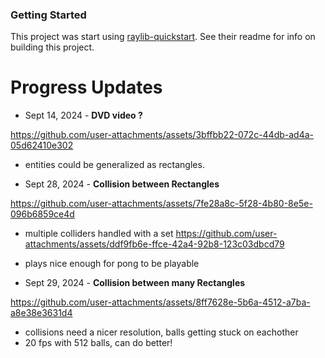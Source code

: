 ### Getting Started

This project was start using [raylib-quickstart](https://github.com/raylib-extras/raylib-quickstart). See their readme for info on building this project.


# Progress Updates

- Sept 14, 2024 - **DVD video ?**
  
https://github.com/user-attachments/assets/3bffbb22-072c-44db-ad4a-05d62410e302
  - entities could be generalized as rectangles.

- Sept 28, 2024 - **Collision between Rectangles**

https://github.com/user-attachments/assets/7fe28a8c-5f28-4b80-8e5e-096b6859ce4d
  - multiple colliders handled with a set
https://github.com/user-attachments/assets/ddf9fb6e-ffce-42a4-92b8-123c03dbcd79
  - plays nice enough for pong to be playable


- Sept 29, 2024 - **Collision between many Rectangles**

https://github.com/user-attachments/assets/8ff7628e-5b6a-4512-a7ba-a8e38e3631d4
  - collisions need a nicer resolution, balls getting stuck on eachother
  - 20 fps with 512 balls, can do better!

